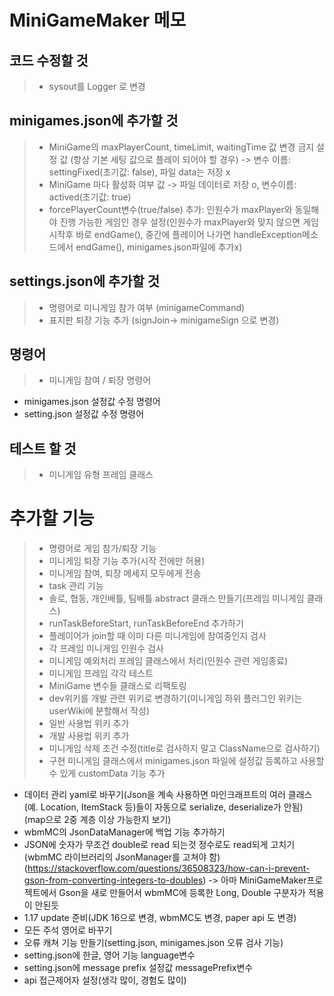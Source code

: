 # MiniGameMaker 메모

## 코드 수정할 것
> - sysout를 Logger 로 변경


## minigames.json에 추가할 것
> - MiniGame의 maxPlayerCount, timeLimit, waitingTime 값 변경 금지 설정 값 (항상 기본 세팅 값으로 플레이 되어야 할 경우) -> 변수 이름: settingFixed(초기값: false), 파일 data는 저장 x
> - MiniGame 마다 활성화 여부 값 -> 파일 데이터로 저장 o, 변수이름: actived(초기값: true)
> - forcePlayerCount변수(true/false) 추가: 인원수가 maxPlayer와 동일해야 진행 가능한 게임인 경우 설정(인원수가 maxPlayer와 맞지 않으면 게임 시작후 바로 endGame(), 중간에 플레이어 나가면 handleException메소드에서 endGame(), minigames.json파일에 추가x)

## settings.json에 추가할 것
> - 명령어로 미니게임 참가 여부 (minigameCommand)
> - 표지판 퇴장 기능 추가 (signJoin-> minigameSign 으로 변경)

## 명령어
> - 미니게임 참여 / 퇴장 명령어

- minigames.json 설정값 수정 명령어
- setting.json 설정값 수정 명령어

## 테스트 할 것
> - 미니게임 유형 프레임 클래스

# 추가할 기능
> - 명령어로 게임 참가/퇴장 기능
> - 미니게임 퇴장 기능 추가(시작 전에만 허용)
> - 미니게임 참여, 퇴장 메세지 모두에게 전송
> - task 관리 기능
> - 솔로, 협동, 개인배틀, 팀배틀 abstract 클래스 만들기(프레임 미니게임 클래스)
> - runTaskBeforeStart, runTaskBeforeEnd 추가하기
> - 플레이어가 join할 때 이미 다른 미니게임에 참여중인지 검사
> - 각 프레임 미니게임 인원수 검사 
> - 미니게임 예외처리 프레임 클래스에서 처리(인원수 관련 게임종료)
> - 미니게임 프레임 각각 테스트
> - MiniGame 변수들 클래스로 리팩토링
> - dev위키를 개발 관련 위키로 변경하기(미니게임 하위 플러그인 위키는 userWiki에 분할해서 작성)
> - 일반 사용법 위키 추가
> - 개발 사용법 위키 추가
> - 미니게임 삭제 조건 수정(title로 검사하지 말고 ClassName으로 검사하기)
> - 구현 미니게임 클래스에서 minigames.json 파일에 설정값 등록하고 사용할 수 있게 customData 기능 추가 

- 데이터 관리 yaml로 바꾸기(Json을 계속 사용하면 마인크래프트의 여러 클래스(예. Location, ItemStack 등)들이 자동으로 serialize, deserialize가 안됨) (map으로 2중 계층 이상 가능한지 보기)
- wbmMC의 JsonDataManager에 백업 기능 추가하기
- JSON에 숫자가 무조건 double로 read 되는것 정수로도 read되게 고치기 (wbmMC 라이브러리의 JsonManager를 고쳐야 함)(https://stackoverflow.com/questions/36508323/how-can-i-prevent-gson-from-converting-integers-to-doubles) -> 아마 MiniGameMaker프로젝트에서 Gson을 새로 만들어서 wbmMC에 등록한 Long, Double 구분자가 적용이 안된듯 
- 1.17 update 준비(JDK 16으로 변경, wbmMC도 변경, paper api 도 변경)
- 모든 주석 영어로 바꾸기
- 오류 캐쳐 기능 만들기(setting.json, minigames.json 오류 검사 기능)
- setting.json에 한글, 영어 기능 language변수 
- setting.json에 message prefix 설정값 messagePrefix변수
- api 접근제어자 설정(생각 많이, 경험도 많이)